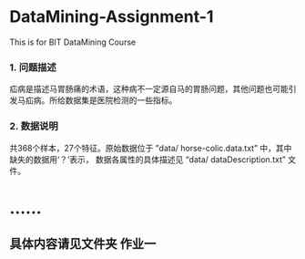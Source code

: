 # DataMining-Assignment-1
This is for BIT DataMining Course
### 1. 问题描述 ###
疝病是描述马胃肠痛的术语，这种病不一定源自马的胃肠问题，其他问题也可能引发马疝病。所给数据集是医院检测的一些指标。
### 2. 数据说明 ###
共368个样本，27个特征。原始数据位于 ”data/ horse-colic.data.txt” 中，其中缺失的数据用‘？’表示，
数据各属性的具体描述见 “data/ dataDescription.txt” 文件。
# ...... #
## 具体内容请见文件夹 作业一 ##
